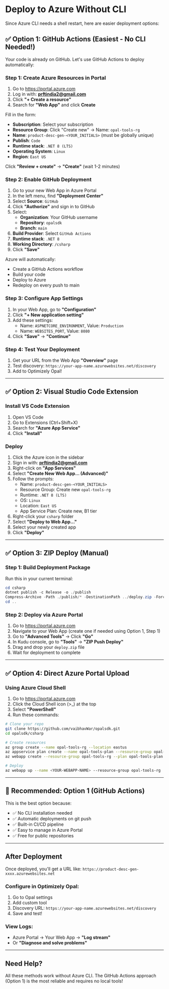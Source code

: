 # Deploy to Azure Without CLI

Since Azure CLI needs a shell restart, here are easier deployment options:

## ✅ Option 1: GitHub Actions (Easiest - No CLI Needed!)

Your code is already on GitHub. Let's use GitHub Actions to deploy automatically:

### Step 1: Create Azure Resources in Portal

1. Go to https://portal.azure.com
2. Log in with: **prftindia2@gmail.com**
3. Click **"+ Create a resource"**
4. Search for **"Web App"** and click **Create**

Fill in the form:
- **Subscription**: Select your subscription
- **Resource Group**: Click "Create new" → Name: `opal-tools-rg`
- **Name**: `product-desc-gen-<YOUR_INITIALS>` (must be globally unique)
- **Publish**: `Code`
- **Runtime stack**: `.NET 8 (LTS)`
- **Operating System**: `Linux`
- **Region**: `East US`

Click **"Review + create"** → **"Create"** (wait 1-2 minutes)

### Step 2: Enable GitHub Deployment

1. Go to your new Web App in Azure Portal
2. In the left menu, find **"Deployment Center"**
3. Select **Source**: `GitHub`
4. Click **"Authorize"** and sign in to GitHub
5. Select:
   - **Organization**: Your GitHub username
   - **Repository**: `opalsdk`
   - **Branch**: `main`
6. **Build Provider**: Select `GitHub Actions`
7. **Runtime stack**: `.NET 8`
8. **Working Directory**: `/csharp`
9. Click **"Save"**

Azure will automatically:
- Create a GitHub Actions workflow
- Build your code
- Deploy to Azure
- Redeploy on every push to main

### Step 3: Configure App Settings

1. In your Web App, go to **"Configuration"**
2. Click **"+ New application setting"**
3. Add these settings:
   - Name: `ASPNETCORE_ENVIRONMENT`, Value: `Production`
   - Name: `WEBSITES_PORT`, Value: `8080`
4. Click **"Save"** → **"Continue"**

### Step 4: Test Your Deployment

1. Get your URL from the Web App **"Overview"** page
2. Test discovery: `https://your-app-name.azurewebsites.net/discovery`
3. Add to Optimizely Opal!

---

## ✅ Option 2: Visual Studio Code Extension

### Install VS Code Extension

1. Open VS Code
2. Go to Extensions (Ctrl+Shift+X)
3. Search for **"Azure App Service"**
4. Click **"Install"**

### Deploy

1. Click the Azure icon in the sidebar
2. Sign in with: **prftindia2@gmail.com**
3. Right-click on **"App Services"**
4. Select **"Create New Web App... (Advanced)"**
5. Follow the prompts:
   - Name: `product-desc-gen-<YOUR_INITIALS>`
   - Resource Group: Create new `opal-tools-rg`
   - Runtime: `.NET 8 (LTS)`
   - OS: `Linux`
   - Location: `East US`
   - App Service Plan: Create new, B1 tier
6. Right-click your `csharp` folder
7. Select **"Deploy to Web App..."**
8. Select your newly created app
9. Click **"Deploy"**

---

## ✅ Option 3: ZIP Deploy (Manual)

### Step 1: Build Deployment Package

Run this in your current terminal:

```powershell
cd csharp
dotnet publish -c Release -o ./publish
Compress-Archive -Path ./publish/* -DestinationPath ../deploy.zip -Force
cd ..
```

### Step 2: Deploy via Azure Portal

1. Go to https://portal.azure.com
2. Navigate to your Web App (create one if needed using Option 1, Step 1)
3. Go to **"Advanced Tools"** → Click **"Go"**
4. In Kudu console, go to **"Tools"** → **"ZIP Push Deploy"**
5. Drag and drop your `deploy.zip` file
6. Wait for deployment to complete

---

## ✅ Option 4: Direct Azure Portal Upload

### Using Azure Cloud Shell

1. Go to https://portal.azure.com
2. Click the Cloud Shell icon (>_) at the top
3. Select **"PowerShell"**
4. Run these commands:

```bash
# Clone your repo
git clone https://github.com/vaibhavWar/opalsdk.git
cd opalsdk/csharp

# Create resources
az group create --name opal-tools-rg --location eastus
az appservice plan create --name opal-tools-plan --resource-group opal-tools-rg --is-linux --sku B1
az webapp create --resource-group opal-tools-rg --plan opal-tools-plan --name product-desc-gen-$RANDOM --runtime "DOTNET:8.0"

# Deploy
az webapp up --name <YOUR-WEBAPP-NAME> --resource-group opal-tools-rg
```

---

## 🎯 Recommended: Option 1 (GitHub Actions)

This is the best option because:
- ✅ No CLI installation needed
- ✅ Automatic deployments on git push
- ✅ Built-in CI/CD pipeline
- ✅ Easy to manage in Azure Portal
- ✅ Free for public repositories

---

## After Deployment

Once deployed, you'll get a URL like:
`https://product-desc-gen-xxxx.azurewebsites.net`

### Configure in Optimizely Opal:
1. Go to Opal settings
2. Add custom tool
3. Discovery URL: `https://your-app-name.azurewebsites.net/discovery`
4. Save and test!

### View Logs:
- Azure Portal → Your Web App → **"Log stream"**
- Or **"Diagnose and solve problems"**

---

## Need Help?

All these methods work without Azure CLI. The GitHub Actions approach (Option 1) is the most reliable and requires no local tools!

